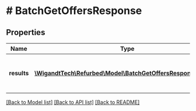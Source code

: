 # # BatchGetOffersResponse

## Properties

Name | Type | Description | Notes
------------ | ------------- | ------------- | -------------
**results** | [**\WigandtTech\Refurbed\Model\BatchGetOffersResponseResult[]**](BatchGetOffersResponseResult.md) | Results of the get operation. In request order. | [optional]

[[Back to Model list]](../../README.md#models) [[Back to API list]](../../README.md#endpoints) [[Back to README]](../../README.md)

